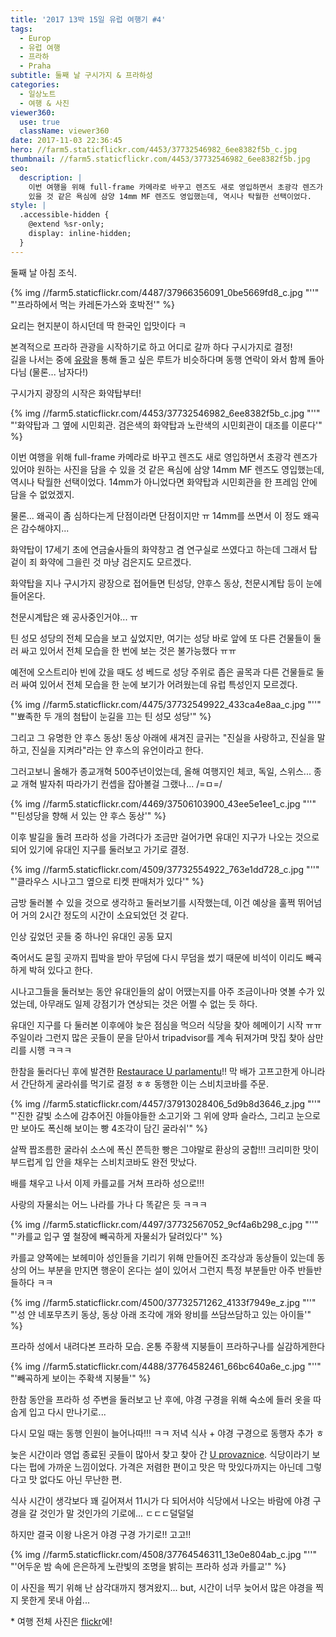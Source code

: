 ```yaml
---
title: '2017 13박 15일 유럽 여행기 ​#4'
tags:
  - Europ
  - 유럽 여행
  - 프라하
  - Praha
subtitle: 둘째 날 구시가지 & 프라하성
categories:
  - 일상노트
  - 여행 & 사진
viewer360:
  use: true
  className: viewer360
date: 2017-11-03 22:36:45
hero: //farm5.staticflickr.com/4453/37732546982_6ee8382f5b_c.jpg
thumbnail: //farm5.staticflickr.com/4453/37732546982_6ee8382f5b.jpg
seo:
  description: |
    이번 여행을 위해 full-frame 카메라로 바꾸고 렌즈도 새로 영입하면서 초광각 렌즈가 있어야 원하는 사진을 담을 수
    있을 것 같은 욕심에 삼양 14mm MF 렌즈도 영입했는데, 역시나 탁월한 선택이었다.
style: |
  .accessible-hidden {
    @extend %sr-only;
    display: inline-hidden;
  }
---
```



둘째 날 아침 조식.

<p>
  {% img //farm5.staticflickr.com/4487/37966356091_0be5669fd8_c.jpg "''" "'프라하에서 먹는 카레돈가스와 호박전'" %}
</p>

요리는 현지분이 하시던데 딱 한국인 입맛이다 ㅋ

본격적으로 프라하 관광을 시작하기로 하고 어디로 갈까 하다 구시가지로 결정! <br>
길을 나서는 중에 [유랑](http://cafe.naver.com/firenze)을 통해 돌고 싶은 루트가 비슷하다며 동행 연락이
와서 함께 돌아다님 (물론... 남자다!)

구시가지 광장의 시작은 화약탑부터!

<p>
  {% img //farm5.staticflickr.com/4453/37732546982_6ee8382f5b_c.jpg "''" "'화약탑과 그 옆에 시민회관. 검은색의 화약탑과 노란색의 시민회관이 대조를 이룬다'" %}
</p>

이번 여행을 위해 full-frame 카메라로 바꾸고 렌즈도 새로 영입하면서 초광각 렌즈가 있어야 원하는 사진을
담을 수 있을 것 같은 욕심에 삼양 14mm MF 렌즈도 영입했는데, 역시나 탁월한 선택이었다. 14mm가
아니었다면 화약탑과 시민회관을 한 프레임 안에 담을 수 없었겠지.

물론... 왜곡이 좀 심하다는게 단점이라면 단점이지만 ㅠ 14mm를 쓰면서 이 정도 왜곡은 감수해야지...

화약탑이 17세기 초에 연금술사들의 화약창고 겸 연구실로 쓰였다고 하는데 그래서 탑 겉이 죄 화약에
그을린 것 마냥 검은지도 모르겠다.

화약탑을 지나 구시가지 광장으로 접어들면 틴성당, 얀후스 동상, 천문시계탑 등이 눈에 들어온다.

<div class="viewer360" data-src="//farm5.staticflickr.com/4476/37122958283_e062ae1f23_o.jpg" data-width="800" data-height="400" aria-label="구시가지 광장"></div>

천문시계탑은 왜 공사중인거야... ㅠ

틴 성모 성당의 전체 모습을 보고 싶었지만, 여기는 성당 바로 앞에 또 다른 건물들이 둘러 싸고 있어서
전체 모습을 한 번에 보는 것은 불가능했다 ㅠㅠ

예전에 오스트리아 빈에 갔을 때도 성 베드로 성당 주위로 좁은 골목과 다른 건물들로 둘러 싸여 있어서
전체 모습을 한 눈에 보기가 어려웠는데 유럽 특성인지 모르겠다.

<p>
  {% img //farm5.staticflickr.com/4475/37732549922_433ca4e8aa_c.jpg "''" "'뾰족한 두 개의 첨탑이 눈길을 끄는 틴 성모 성당'" %}
</p>

그리고 그 유명한 얀 후스 동상! 동상 아래에 새겨진 글귀는 &quot;진실을 사랑하고, 진실을 말하고, 진실을
지켜라&quot;라는 얀 후스의 유언이라고 한다.

그러고보니 올해가 종교개혁 500주년이었는데, 올해 여행지인 체코, 독일, 스위스... 종교 개혁 발자취
따라가기 컨셉을 잡아볼걸 그랬나... /=ㅁ=/

<p>
  {% img //farm5.staticflickr.com/4469/37506103900_43ee5e1ee1_c.jpg "''" "'틴성당을 향해 서 있는 얀 후스 동상'" %}
</p>

이후 발길을 돌려 프라하 성을 가려다가 조금만 걸어가면 유대인 지구가 나오는 것으로 되어 있기에 유대인
지구를 둘러보고 가기로 결정.

<p>
  {% img //farm5.staticflickr.com/4509/37732554922_763e1dd728_c.jpg "''" "'클라우스 시나고그 옆으로 티켓 판매처가 있다'" %}
</p>

금방 둘러볼 수 있을 것으로 생각하고 둘러보기를 시작했는데, 이건 예상을 훌쩍 뛰어넘어 거의 2시간 정도의
시간이 소요되었던 것 같다.

인상 깊었던 곳들 중 하나인 유대인 공동 묘지

<div class="viewer360" data-src="//farm5.staticflickr.com/4470/37122957593_8eecbc041a_o.jpg" data-width="800" dat-height="400" aria-label="유대인 공동 묘지 - 비석이 촘촘하게 박혀있다"></div>

죽어서도 묻힐 곳까지 핍박을 받아 무덤에 다시 무덤을 썼기 때문에 비석이 이리도 빼곡하게 박혀 있다고 한다.

시나고그들을 둘러보는 동안 유대인들의 삶이 어땠는지를 아주 조금이나마 엿볼 수가 있었는데, 아무래도
일제 강점기가 연상되는 것은 어쩔 수 없는 듯 하다.

유대인 지구를 다 둘러본 이후에야 늦은 점심을 먹으러 식당을 찾아 헤메이기 시작 ㅠㅠ <br>
주일이라 그런지 많은 곳들이 문을 닫아서 tripadvisor를 계속 뒤져가며 맛집 찾아 삼만리를 시행 ㅋㅋㅋ

한참을 둘러다닌 후에 발견한 [Restaurace U parlamentu](https://www.tripadvisor.co.kr/Restaurant_Review-g274707-d1734015-Reviews-U_Parlamentu-Prague_Bohemia.html)!!
막 배가 고프고한게 아니라서 간단하게 굴라쉬를 먹기로 결정 ㅎㅎ 동행한 이는 스비치코바를 주문.

<p>
  {% img //farm5.staticflickr.com/4457/37913028406_5d9b8d3646_z.jpg "''" "'진한 갈빛 소스에 감추어진 야들야들한 소고기와 그 위에 양파 슬라스, 그리고 눈으로만 보아도 폭신해 보이는 빵 4조각이 담긴 굴라쉬'" %}
</p>

살짝 짭조름한 굴라쉬 소스에 폭신 쫀득한 빵은 그야말로 환상의 궁합!!! 크리미한 맛이 부드럽게 입 안을
채우는 스비치코바도 완전 맛났다.

배를 채우고 나서 이제 카를교를 거쳐 프라하 성으로!!!

사랑의 자물쇠는 어느 나라를 가나 다 똑같은 듯 ㅋㅋㅋ

<p>
  {% img //farm5.staticflickr.com/4497/37732567052_9cf4a6b298_c.jpg "''" "'카를교 입구 옆 철장에 빼곡하게 자물쇠가 달려있다'" %}
</p>

카를교 양쪽에는 보헤미아 성인들을 기리기 위해 만들어진 조각상과 동상들이 있는데 동상의 어느 부분을
만지면 행운이 온다는 설이 있어서 그런지 특정 부분들만 아주 반들반들하다 ㅋㅋ

<p>
  {% img //farm5.staticflickr.com/4500/37732571262_4133f7949e_z.jpg "''" "'성 얀 네포무츠키 동상, 동상 아래 조각에 개와 왕비를 쓰담쓰담하고 있는 아이들'" %}
</p>

프라하 성에서 내려다본 프라하 모습. 온통 주황색 지붕들이 프라하구나를 실감하게한다

<p>
  {% img //farm5.staticflickr.com/4488/37764582461_66bc640a6e_c.jpg "''" "'빼곡하게 보이는 주확색 지붕들'" %}
</p>

한참 동안을 프라하 성 주변을 둘러보고 난 후에, 야경 구경을 위해 숙소에 들러 옷을 따숩게 입고 다시
만나기로...

다시 모일 때는 동행 인원이 늘어나따!!! ㅋㅋ 저녁 식사 + 야경 구경으로 동행자 추가 ㅎ

<div class="viewer360" data-src="//farm5.staticflickr.com/4507/23939937678_4c5474dc0c_o.jpg" data-width="800" dat-height="400" aria-label="저녁 식사에 새롭게 만난 이들과 담소를 나누는 중"></div>

늦은 시간이라 영업 종료된 곳들이 많아서 찾고 찾아 간 [U provaznice](https://www.tripadvisor.co.kr/Restaurant_Review-g274707-d1093604-Reviews-Provaznice-Prague_Bohemia.html).
식당이라기 보다는 펍에 가까운 느낌이었다. 가격은 저렴한 편이고 맛은 막 맛있다까지는 아닌데 그렇다고
맛 없다도 아닌 무난한 편.

식사 시간이 생각보다 꽤 길어져서 11시가 다 되어서야 식당에서 나오는 바람에 야경 구경을 갈 것인가
말 것인가의 기로에... <span aria-hidden="true">ㄷㄷㄷ</span><span class="accessible-hidden">덜덜덜</span>

하지만 결국 이왕 나온거 야경 구경 가기로!! 고고!!

<p>
  {% img //farm5.staticflickr.com/4508/37764546311_13e0e804ab_c.jpg "''" "'어두운 밤 속에 은은하게 노란빛의 조명을 밝히는 프라하 성과 카를교'" %}
</p>

이 사진을 찍기 위해 난 삼각대까지 챙겨왔지... but, 시간이 너무 늦어서 많은 야경을 찍지 못한게 못내 아쉽...

&ast; 여행 전체 사진은 [flickr](https://www.flickr.com/photos/mulder21c/albums/72157687205014481)에!
